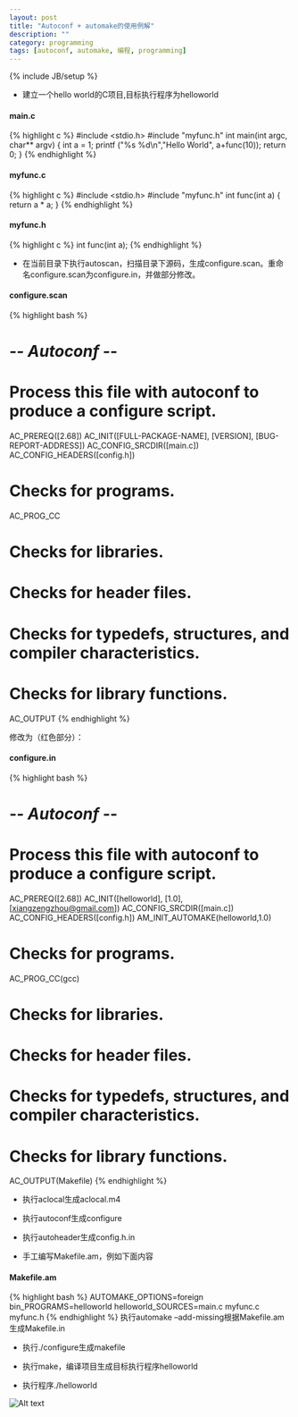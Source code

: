 ```yaml
---
layout: post
title: "Autoconf + automake的使用例解"
description: ""
category: programming
tags: [autoconf, automake, 编程, programming]
---
```

{% include JB/setup %}

* 建立一个hello world的C项目,目标执行程序为helloworld
#### main.c
{% highlight c %}
#include <stdio.h>
#include "myfunc.h"
int main(int argc, char** argv)
{
    int a = 1;
    printf ("%s %d\n","Hello World", a+func(10));
    return 0;
}
{% endhighlight %}

#### myfunc.c
{% highlight c %}
#include <stdio.h>
#include "myfunc.h"
int func(int a)
{
    return a * a;
}
{% endhighlight %}

#### myfunc.h
{% highlight c %}
int func(int a);
{% endhighlight %}

* 在当前目录下执行autoscan，扫描目录下源码，生成configure.scan。重命名configure.scan为configure.in，并做部分修改。
#### configure.scan
{% highlight bash %}
#                                               -*- Autoconf -*-
# Process this file with autoconf to produce a configure script.
AC_PREREQ([2.68])
AC_INIT([FULL-PACKAGE-NAME], [VERSION], [BUG-REPORT-ADDRESS])
AC_CONFIG_SRCDIR([main.c])
AC_CONFIG_HEADERS([config.h])
# Checks for programs.
AC_PROG_CC
# Checks for libraries.
# Checks for header files.
# Checks for typedefs, structures, and compiler characteristics.
# Checks for library functions.
AC_OUTPUT
{% endhighlight %}

修改为（红色部分）：
#### configure.in
{% highlight bash %}
#                                               -*- Autoconf -*-
# Process this file with autoconf to produce a configure script.
AC_PREREQ([2.68])
AC_INIT([helloworld], [1.0], [xiangzengzhou@gmail.com])
AC_CONFIG_SRCDIR([main.c])
AC_CONFIG_HEADERS([config.h])
AM_INIT_AUTOMAKE(helloworld,1.0)
# Checks for programs.
AC_PROG_CC(gcc)
# Checks for libraries.
# Checks for header files.
# Checks for typedefs, structures, and compiler characteristics.
# Checks for library functions.
AC_OUTPUT(Makefile)
{% endhighlight %}

* 执行aclocal生成aclocal.m4

* 执行autoconf生成configure

* 执行autoheader生成config.h.in

* 手工编写Makefile.am，例如下面内容

#### Makefile.am
{% highlight bash %}
AUTOMAKE_OPTIONS=foreign
bin_PROGRAMS=helloworld
helloworld_SOURCES=main.c myfunc.c myfunc.h
{% endhighlight %}
执行automake –add-missing根据Makefile.am生成Makefile.in
* 执行./configure生成makefile

* 执行make，编译项目生成目标执行程序helloworld

* 执行程序./helloworld

![Alt text](autoconf.jpg)

